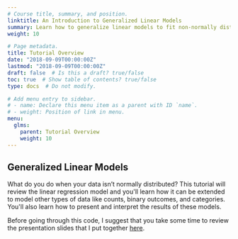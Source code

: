 ```yaml
---
# Course title, summary, and position.
linktitle: An Introduction to Generalized Linear Models
summary: Learn how to generalize linear models to fit non-normally distributed data.
weight: 10

# Page metadata.
title: Tutorial Overview
date: "2018-09-09T00:00:00Z"
lastmod: "2018-09-09T00:00:00Z"
draft: false  # Is this a draft? true/false
toc: true  # Show table of contents? true/false
type: docs  # Do not modify.

# Add menu entry to sidebar.
# - name: Declare this menu item as a parent with ID `name`.
# - weight: Position of link in menu.
menu:
  glms:
    parent: Tutorial Overview
    weight: 10
---
```


## Generalized Linear Models

What do you do when your data isn’t normally distributed? This tutorial will review the linear regression model and you'll learn how it can be extended to model other types of data like counts, binary outcomes, and categories. You'll also learn how to present and interpret the results of these models.

Before going through this code, I suggest that you take some time to review the presentation slides that I put together [here](https://nrjenkins.github.io/files/tutorials/Intro-to-GLMs---Slides.html).
